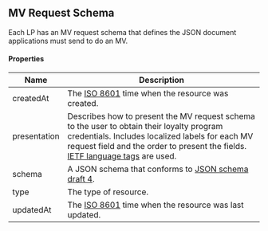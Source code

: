 ## MV Request Schema

Each LP has an MV request schema that defines the JSON document applications must send to do an MV.

#### Properties

<table>
    <thead>
        <tr>
            <th>Name</th>
            <th>Description</th>
        </tr>
    </thead>
    <tbody>
        <tr>
            <td>createdAt</td>
            <td>The <a href="http://en.wikipedia.org/wiki/ISO_8601">ISO 8601</a> time when the resource was created.</td>
        </tr>
        <tr>
            <td>presentation</td>
            <td>Describes how to present the MV request schema to the user to obtain their loyalty program credentials. Includes localized labels for each MV request field and the order to present the fields. <a href="http://en.wikipedia.org/wiki/IETF_language_tag">IETF language tags</a> are used.</td>
        </tr>
        <tr>
            <td>schema</td>
            <td>A JSON schema that conforms to <a href="http://tools.ietf.org/html/draft-zyp-json-schema-04">JSON schema draft 4</a>.</td>
        </tr>
        <tr>
            <td>type</td>
            <td>The type of resource.</td>
        </tr>
        <tr>
            <td>updatedAt</td>
            <td>The <a href="http://en.wikipedia.org/wiki/ISO_8601">ISO 8601</a> time when the resource was last updated.</td>
        </tr>
    </tbody>
</table>








